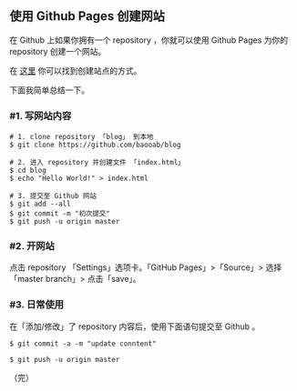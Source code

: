 ## 使用 Github Pages 创建网站

在 Github 上如果你拥有一个 repository ，你就可以使用 Github Pages 为你的 repository 创建一个网站。

在 [这里](https://pages.github.com/) 你可以找到创建站点的方式。

下面我简单总结一下。

### #1. 写网站内容

```
# 1. clone repository 「blog」 到本地
$ git clone https://github.com/baooab/blog

# 2. 进入 repository 并创建文件 「index.html」
$ cd blog
$ echo "Hello World!" > index.html

# 3. 提交至 Github 网站
$ git add --all
$ git commit -m "初次提交"
$ git push -u origin master
```

### #2. 开网站

点击 repository 「Settings」选项卡。「GitHub Pages」>「Source」> 选择「master branch」> 点击「save」。

### #3. 日常使用

在「添加/修改」了 repository 内容后，使用下面语句提交至 Github 。

```
$ git commit -a -m "update conntent"

$ git push -u origin master
```

（完）
